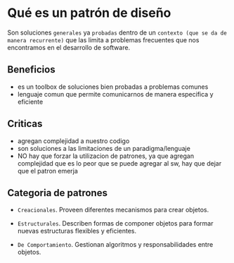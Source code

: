 # Qué es un patrón de diseño

Son soluciones `generales` ya `probadas` dentro de un `contexto (que se da de manera recurrente)` que las limita a problemas frecuentes que nos encontramos en el desarrollo de software.

## Beneficios

- es un toolbox de soluciones bien probadas a problemas comunes
- lenguaje comun que permite comunicarnos de manera especifica y eficiente

## Criticas

- agregan complejidad a nuestro codigo
- son soluciones a las limitaciones de un paradigma/lenguaje
- NO hay que forzar la utilizacion de patrones, ya que agregan complejidad que es lo peor que se puede agregar al sw, hay que dejar que el patron emerja

## Categoria de patrones

- `Creacionales`. Proveen diferentes mecanismos para crear objetos.
  
- `Estructurales`. Describen formas de componer objetos para formar nuevas estructuras flexibles y eficientes.
  
- `De Comportamiento`. Gestionan algoritmos y responsabilidades entre objetos.
